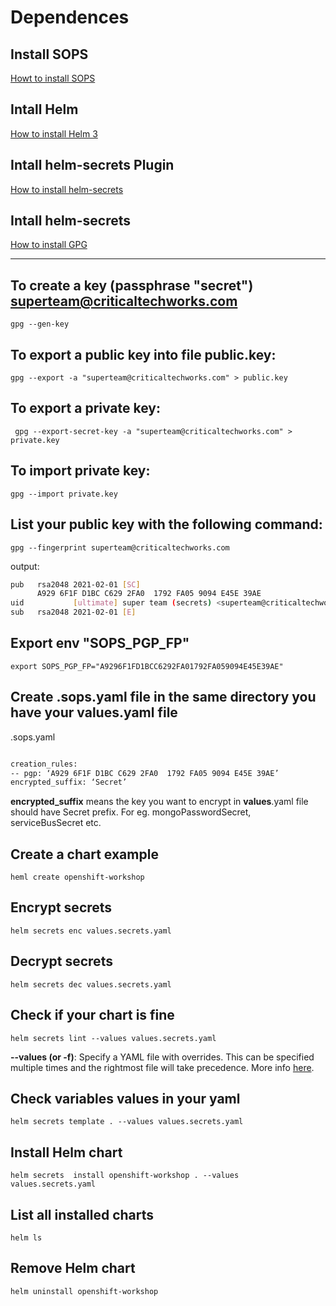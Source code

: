 # Dependences

## Install SOPS

[Howt to install SOPS](https://github.com/mozilla/sops)

## Intall Helm 

[How to install Helm 3](https://helm.sh/docs/intro/install/)

## Intall helm-secrets Plugin

[How to install helm-secrets](https://github.com/jkroepke/helm-secrets)

## Intall helm-secrets 

[How to install GPG](https://gnupg.org/download/)

---

## To create a key (passphrase "secret") superteam@criticaltechworks.com
``` gpg --gen-key ```

## To export a public key into file public.key:
``` gpg --export -a "superteam@criticaltechworks.com" > public.key ```

## To export a private key:
``` gpg --export-secret-key -a "superteam@criticaltechworks.com" > private.key```

## To import private key:
``` gpg --import private.key ```

## List your public key with the following command:
``` gpg --fingerprint superteam@criticaltechworks.com ```

output:

``` bash 
pub   rsa2048 2021-02-01 [SC]
      A929 6F1F D1BC C629 2FA0  1792 FA05 9094 E45E 39AE
uid           [ultimate] super team (secrets) <superteam@criticaltechworks.com>
sub   rsa2048 2021-02-01 [E]
```

## Export  env "**SOPS_PGP_FP**"
```export SOPS_PGP_FP="A9296F1FD1BCC6292FA01792FA059094E45E39AE" ```

## Create .sops.yaml file in the same directory you have your values.yaml file

.sops.yaml
``` bash 

creation_rules:
-- pgp: ‘A929 6F1F D1BC C629 2FA0  1792 FA05 9094 E45E 39AE’
encrypted_suffix: ‘Secret’
```
**encrypted_suffix** means the key you want to encrypt in **values**.yaml file should have Secret prefix.
For eg. mongoPasswordSecret, serviceBusSecret etc.

## Create a chart example
``` heml create openshift-workshop  ```

## Encrypt secrets
```helm secrets enc values.secrets.yaml ```

## Decrypt secrets
```helm secrets dec values.secrets.yaml ```


## Check if your chart is fine
``` helm secrets lint --values values.secrets.yaml ```

**--values (or -f)**: Specify a YAML file with overrides. This can be specified multiple times and the rightmost file will take precedence.
More info [here](https://helm.sh/docs/helm/helm_install/).

## Check variables values in your yaml

``` helm secrets template . --values values.secrets.yaml ```

## Install Helm chart
``` helm secrets  install openshift-workshop . --values values.secrets.yaml ```

## List all installed charts
``` helm ls ```

## Remove Helm chart
``` helm uninstall openshift-workshop  ```
